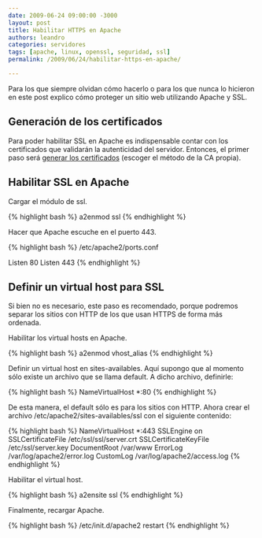 ```yaml
---
date: 2009-06-24 09:00:00 -3000
layout: post
title: Habilitar HTTPS en Apache
authors: leandro
categories: servidores
tags: [apache, linux, openssl, seguridad, ssl]
permalink: /2009/06/24/habilitar-https-en-apache/

---
```


Para los que siempre olvidan cómo hacerlo o para los que nunca lo hicieron en
este post explico cómo proteger un sitio web utilizando Apache y SSL. <!-- more -->

## Generación de los certificados

Para poder habilitar SSL en Apache es indispensable contar con los certificados
que validarán la autenticidad del servidor. Entonces, el primer paso será
[generar los certificados](/2010/01/04/generar-certificados-ssl/) (escoger el
método de la CA propia).

## Habilitar SSL en Apache

Cargar el módulo de ssl.

{% highlight bash %}
a2enmod ssl
{% endhighlight %}

Hacer que Apache escuche en el puerto 443.

{% highlight bash %}
/etc/apache2/ports.conf

Listen 80
Listen 443
{% endhighlight %}

## Definir un virtual host para SSL

Si bien no es necesario, este paso es recomendado, porque podremos separar los
sitios con HTTP de los que usan HTTPS de forma más ordenada.

Habilitar los virtual hosts en Apache.

{% highlight bash %}
a2enmod vhost_alias
{% endhighlight %}

Definir un virtual host en sites-availables. Aquí supongo que al momento sólo
existe un archivo que se llama default. A dicho archivo, definirle:

{% highlight bash %}
NameVirtualHost *:80
{% endhighlight %}

De esta manera, el default sólo es para los sitios con HTTP. Ahora crear el
archivo /etc/apache2/sites-availables/ssl con el siguiente contenido:

{% highlight bash %}
NameVirtualHost *:443
SSLEngine on
SSLCertificateFile /etc/ssl/ssl/server.crt
SSLCertificateKeyFile /etc/ssl/server.key
DocumentRoot /var/www
ErrorLog /var/log/apache2/error.log
CustomLog /var/log/apache2/access.log
{% endhighlight %}

Habilitar el virtual host.

{% highlight bash %}
a2ensite ssl
{% endhighlight %}

Finalmente, recargar Apache.

{% highlight bash %}
/etc/init.d/apache2 restart
{% endhighlight %}
